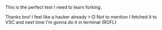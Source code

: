 This is the perfect text I need to learn forking.

Thanks bro! I feel like a hacker already >:D
Not to mention I fetched it to VSC and next time I'm gonna do it in terminal (ROFL)
